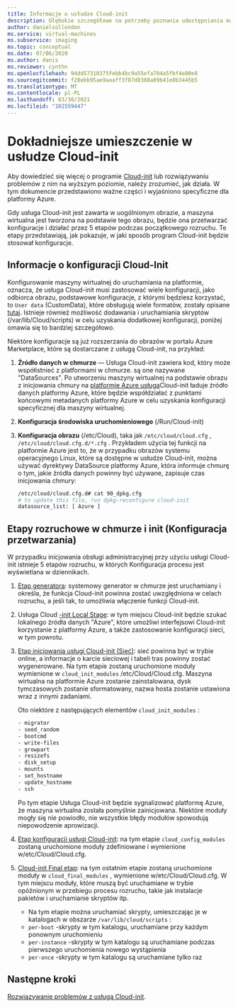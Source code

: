 ```yaml
---
title: Informacje o usłudze Cloud-init
description: Głębokie szczegółowe na potrzeby poznania udostępniania maszyny wirtualnej platformy Azure przy użyciu funkcji Cloud-init.
author: danielsollondon
ms.service: virtual-machines
ms.subservice: imaging
ms.topic: conceptual
ms.date: 07/06/2020
ms.author: danis
ms.reviewer: cynthn
ms.openlocfilehash: 94dd57310375febb4bc9a55efa704a5fbf4e80e8
ms.sourcegitcommit: f28ebb95ae9aaaff3f87d8388a09b41e0b3445b5
ms.translationtype: MT
ms.contentlocale: pl-PL
ms.lasthandoff: 03/30/2021
ms.locfileid: "102559447"
---
```

# <a name="diving-deeper-into-cloud-init"></a>Dokładniejsze umieszczenie w usłudze Cloud-init
Aby dowiedzieć się więcej o programie [Cloud-init](https://cloudinit.readthedocs.io/en/latest/index.html) lub rozwiązywaniu problemów z nim na wyższym poziomie, należy zrozumieć, jak działa. W tym dokumencie przedstawiono ważne części i wyjaśniono specyficzne dla platformy Azure.

Gdy usługa Cloud-init jest zawarta w uogólnionym obrazie, a maszyna wirtualna jest tworzona na podstawie tego obrazu, będzie ona przetwarzać konfiguracje i działać przez 5 etapów podczas początkowego rozruchu. Te etapy przedstawiają, jak pokazuje, w jaki sposób program Cloud-init będzie stosował konfiguracje. 


## <a name="understand-cloud-init-configuration"></a>Informacje o konfiguracji Cloud-Init
Konfigurowanie maszyny wirtualnej do uruchamiania na platformie, oznacza, że usługa Cloud-init musi zastosować wiele konfiguracji, jako odbiorca obrazu, podstawowe konfiguracje, z którymi będziesz korzystać, to `User data` (CustomData), które obsługują wiele formatów, zostały opisane [tutaj](https://cloudinit.readthedocs.io/en/latest/topics/format.html#user-data-formats). Istnieje również możliwość dodawania i uruchamiania skryptów (/var/lib/Cloud/scripts) w celu uzyskania dodatkowej konfiguracji, poniżej omawia się to bardziej szczegółowo.

Niektóre konfiguracje są już rozszerzania do obrazów w portalu Azure Marketplace, które są dostarczane z usługą Cloud-init, na przykład:

1. **Źródło danych w chmurze** — Usługa Cloud-init zawiera kod, który może współistnieć z platformami w chmurze. są one nazywane "DataSources". Po utworzeniu maszyny wirtualnej na podstawie obrazu z inicjowania chmury na [platformie Azure usługa](https://cloudinit.readthedocs.io/en/latest/topics/datasources/azure.html#azure)Cloud-init ładuje źródło danych platformy Azure, które będzie współdziałać z punktami końcowymi metadanych platformy Azure w celu uzyskania konfiguracji specyficznej dla maszyny wirtualnej.
2. **Konfiguracja środowiska uruchomieniowego** (/Run/Cloud-init)
3. **Konfiguracja obrazu** (/etc/Cloud), taka jak `/etc/cloud/cloud.cfg` , `/etc/cloud/cloud.cfg.d/*.cfg` . Przykładem użycia tej funkcji na platformie Azure jest to, że w przypadku obrazów systemu operacyjnego Linux, które są dostępne w usłudze Cloud-init, można używać dyrektywy DataSource platformy Azure, która informuje chmurę o tym, jakie źródła danych powinny być używane, zapisuje czas inicjowania chmury:

   ```bash
   /etc/cloud/cloud.cfg.d# cat 90_dpkg.cfg
   # to update this file, run dpkg-reconfigure cloud-init
   datasource_list: [ Azure ]
   ```


## <a name="cloud-init-boot-stages-processing-configuration"></a>Etapy rozruchowe w chmurze i init (Konfiguracja przetwarzania)

W przypadku inicjowania obsługi administracyjnej przy użyciu usługi Cloud-init istnieje 5 etapów rozruchu, w których Konfiguracja procesu jest wyświetlana w dziennikach.

1. [Etap generatora](https://cloudinit.readthedocs.io/en/latest/topics/boot.html#generator): systemowy generator w chmurze jest uruchamiany i określa, że funkcja Cloud-init powinna zostać uwzględniona w celach rozruchu, a jeśli tak, to umożliwia włączenie funkcji Cloud-init. 

2. Usługa Cloud [-init Local Stage](https://cloudinit.readthedocs.io/en/latest/topics/boot.html#local): w tym miejscu Cloud-init będzie szukać lokalnego źródła danych "Azure", które umożliwi interfejsowi Cloud-init korzystanie z platformy Azure, a także zastosowanie konfiguracji sieci, w tym powrotu.

3. [Etap inicjowania usługi Cloud-init (Sieć)](https://cloudinit.readthedocs.io/en/latest/topics/boot.html#network): sieć powinna być w trybie online, a informacje o karcie sieciowej i tabeli tras powinny zostać wygenerowane. Na tym etapie zostaną uruchomione moduły wymienione w `cloud_init_modules` /etc/Cloud/Cloud.cfg. Maszyna wirtualna na platformie Azure zostanie zainstalowana, dysk tymczasowych zostanie sformatowany, nazwa hosta zostanie ustawiona wraz z innymi zadaniami.

   Oto niektóre z następujących elementów `cloud_init_modules` :
   
   ```bash
   - migrator
   - seed_random
   - bootcmd
   - write-files
   - growpart
   - resizefs
   - disk_setup
   - mounts
   - set_hostname
   - update_hostname
   - ssh
   ```
   
   Po tym etapie Usługa Cloud-init będzie sygnalizować platformę Azure, że maszyna wirtualna została pomyślnie zainicjowana. Niektóre moduły mogły się nie powiodło, nie wszystkie błędy modułów spowodują niepowodzenie aprowizacji.

4. [Etap konfiguracji usługi Cloud-init](https://cloudinit.readthedocs.io/en/latest/topics/boot.html#config): na tym etapie `cloud_config_modules` zostaną uruchomione moduły zdefiniowane i wymienione w/etc/Cloud/Cloud.cfg.


5. [Cloud-init Final etap](https://cloudinit.readthedocs.io/en/latest/topics/boot.html#final): na tym ostatnim etapie zostaną uruchomione moduły w `cloud_final_modules` , wymienione w/etc/Cloud/Cloud.cfg. W tym miejscu moduły, które muszą być uruchamiane w trybie opóźnionym w przebiegu procesu rozruchu, takie jak instalacje pakietów i uruchamianie skryptów itp. 

   -   Na tym etapie można uruchamiać skrypty, umieszczając je w katalogach w obszarze `/var/lib/cloud/scripts` :
   - `per-boot` -skrypty w tym katalogu, uruchamiane przy każdym ponownym uruchomieniu
   - `per-instance` -skrypty w tym katalogu są uruchamiane podczas pierwszego uruchomienia nowego wystąpienia
   - `per-once` -skrypty w tym katalogu są uruchamiane tylko raz

## <a name="next-steps"></a>Następne kroki

[Rozwiązywanie problemów z usługą Cloud-init](cloud-init-troubleshooting.md).
